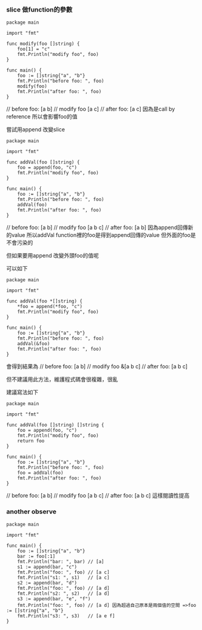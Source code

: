 ### slice 做function的參數

```
package main

import "fmt"

func modify(foo []string) {
	foo[1] = "c"
	fmt.Println("modify foo", foo)
}

func main() {
	foo := []string{"a", "b"}
	fmt.Println("before foo: ", foo)
	modify(foo)
	fmt.Println("after foo: ", foo)
}
```
// before foo:  [a b]
// modify foo [a c]
// after foo:  [a c]
因為是call by reference
所以會影響foo的值

嘗試用append 改變slice
```
package main

import "fmt"

func addVal(foo []string) {
	foo = append(foo, "c")
	fmt.Println("modify foo", foo)
}

func main() {
	foo := []string{"a", "b"}
	fmt.Println("before foo: ", foo)
	addVal(foo)
	fmt.Println("after foo: ", foo)
}
```
// before foo:  [a b]
// modify foo [a b c]
// after foo:  [a b]
因為append回傳新的value
所以addVal function裡的foo是得到append回傳的value
但外面的foo是不會污染的

但如果要用append 改變外頭foo的值呢

可以如下
```
package main

import "fmt"

func addVal(foo *[]string) {
	*foo = append(*foo, "c")
	fmt.Println("modify foo", foo)
}

func main() {
	foo := []string{"a", "b"}
	fmt.Println("before foo: ", foo)
	addVal(&foo)
	fmt.Println("after foo: ", foo)
}
```
會得到結果為
// before foo:  [a b]
// modify foo &[a b c]
// after foo:  [a b c]

但不建議用此方法，維護程式碼會很複雜，很亂

建議寫法如下
```
package main

import "fmt"

func addVal(foo []string) []string {
	foo = append(foo, "c")
	fmt.Println("modify foo", foo)
	return foo
}

func main() {
	foo := []string{"a", "b"}
	fmt.Println("before foo: ", foo)
	foo = addVal(foo)
	fmt.Println("after foo: ", foo)
}
```
// before foo:  [a b]
// modify foo [a b c]
// after foo:  [a b c]
這樣閱讀性提高

### another observe
```
package main

import "fmt"

func main() {
	foo := []string{"a", "b"}
	bar := foo[:1]
	fmt.Println("bar: ", bar) // [a]
	s1 := append(bar, "c")
	fmt.Println("foo: ", foo) // [a c]
	fmt.Println("s1: ", s1)   // [a c]
	s2 := append(bar, "d")
	fmt.Println("foo: ", foo) // [a d]
	fmt.Println("s2: ", s2)   // [a d]
	s3 := append(bar, "e", "f")
	fmt.Println("foo: ", foo) // [a d] 因為超過自己原本是兩個值的空間 =>foo := []string{"a", "b"}
	fmt.Println("s3: ", s3)   // [a e f]
}
```
